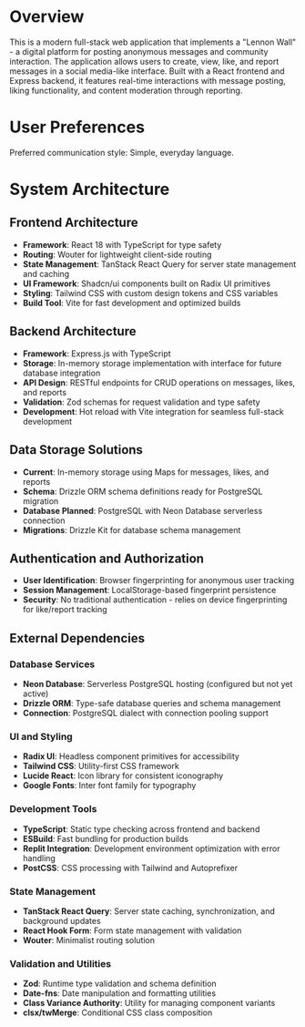 # Overview

This is a modern full-stack web application that implements a "Lennon Wall" - a digital platform for posting anonymous messages and community interaction. The application allows users to create, view, like, and report messages in a social media-like interface. Built with a React frontend and Express backend, it features real-time interactions with message posting, liking functionality, and content moderation through reporting.

# User Preferences

Preferred communication style: Simple, everyday language.

# System Architecture

## Frontend Architecture
- **Framework**: React 18 with TypeScript for type safety
- **Routing**: Wouter for lightweight client-side routing
- **State Management**: TanStack React Query for server state management and caching
- **UI Framework**: Shadcn/ui components built on Radix UI primitives
- **Styling**: Tailwind CSS with custom design tokens and CSS variables
- **Build Tool**: Vite for fast development and optimized builds

## Backend Architecture
- **Framework**: Express.js with TypeScript
- **Storage**: In-memory storage implementation with interface for future database integration
- **API Design**: RESTful endpoints for CRUD operations on messages, likes, and reports
- **Validation**: Zod schemas for request validation and type safety
- **Development**: Hot reload with Vite integration for seamless full-stack development

## Data Storage Solutions
- **Current**: In-memory storage using Maps for messages, likes, and reports
- **Schema**: Drizzle ORM schema definitions ready for PostgreSQL migration
- **Database Planned**: PostgreSQL with Neon Database serverless connection
- **Migrations**: Drizzle Kit for database schema management

## Authentication and Authorization
- **User Identification**: Browser fingerprinting for anonymous user tracking
- **Session Management**: LocalStorage-based fingerprint persistence
- **Security**: No traditional authentication - relies on device fingerprinting for like/report tracking

## External Dependencies

### Database Services
- **Neon Database**: Serverless PostgreSQL hosting (configured but not yet active)
- **Drizzle ORM**: Type-safe database queries and schema management
- **Connection**: PostgreSQL dialect with connection pooling support

### UI and Styling
- **Radix UI**: Headless component primitives for accessibility
- **Tailwind CSS**: Utility-first CSS framework
- **Lucide React**: Icon library for consistent iconography
- **Google Fonts**: Inter font family for typography

### Development Tools
- **TypeScript**: Static type checking across frontend and backend
- **ESBuild**: Fast bundling for production builds
- **Replit Integration**: Development environment optimization with error handling
- **PostCSS**: CSS processing with Tailwind and Autoprefixer

### State Management
- **TanStack React Query**: Server state caching, synchronization, and background updates
- **React Hook Form**: Form state management with validation
- **Wouter**: Minimalist routing solution

### Validation and Utilities
- **Zod**: Runtime type validation and schema definition
- **Date-fns**: Date manipulation and formatting utilities
- **Class Variance Authority**: Utility for managing component variants
- **clsx/twMerge**: Conditional CSS class composition